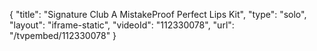{
    "title": "Signature Club A MistakeProof Perfect Lips Kit",
    "type": "solo",
    "layout": "iframe-static",
    "videoId": "112330078",
    "url": "\/tvpembed\/112330078"
}